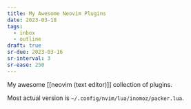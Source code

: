 ```yaml
---
title: My Awesome Neovim Plugins
date: 2023-03-18
tags:
  - inbox
  - outline
draft: true
sr-due: 2023-03-16
sr-interval: 3
sr-ease: 250
---
```


My awesome [[neovim (text editor)]] collection of plugins.

Most actual version is `~/.config/nvim/lua/inomoz/packer.lua`.
